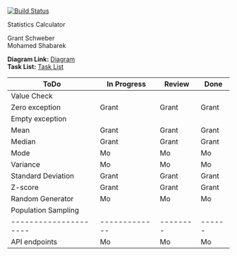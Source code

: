 [![Build Status](https://travis-ci.com/gschweber12/pythonCalculator.svg?branch=master)](https://travis-ci.com/gschweber12/pythonCalculator)

Statistics Calculator  

Grant Schweber  
Mohamed Shabarek  

**Diagram Link:** [Diagram](/diagram.md)  
**Task List:** [Task List](/tasklist.md)

| ToDo                | In Progress | Review | Done |
|---------------------|-------------|--------|------|
| Value Check         |             |        |      |
| Zero exception      |    Grant    |Grant   |Grant |
| Empty exception     |             |        |      |
| Mean                |    Grant    |Grant   |  Grant  |
| Median              |    Grant    |    Grant    |  Grant    |
| Mode                |    Mo       |Mo      |Mo    |
| Variance            |    Mo       |Mo      |Mo    |
| Standard Deviation  |    Grant    |Grant   |    Grant  |
| Z-score             |    Grant    |Grant   |   Grant   |
| Random Generator    |    Mo       |Mo      |Mo    |
| Population Sampling |             |        |      |
|---------------------|-------------|--------|------|
| API endpoints       |    Mo       |Mo      |Mo    |
